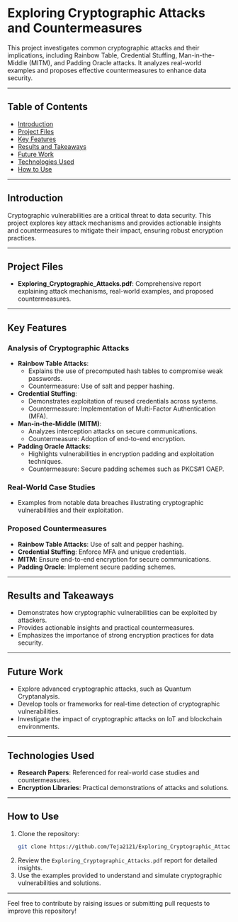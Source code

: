 # Exploring Cryptographic Attacks and Countermeasures

This project investigates common cryptographic attacks and their implications, including Rainbow Table, Credential Stuffing, Man-in-the-Middle (MITM), and Padding Oracle attacks. It analyzes real-world examples and proposes effective countermeasures to enhance data security.

---

## Table of Contents
- [Introduction](#introduction)
- [Project Files](#project-files)
- [Key Features](#key-features)
- [Results and Takeaways](#results-and-takeaways)
- [Future Work](#future-work)
- [Technologies Used](#technologies-used)
- [How to Use](#how-to-use)

---

## Introduction

Cryptographic vulnerabilities are a critical threat to data security. This project explores key attack mechanisms and provides actionable insights and countermeasures to mitigate their impact, ensuring robust encryption practices.

---

## Project Files

- **Exploring_Cryptographic_Attacks.pdf**: Comprehensive report explaining attack mechanisms, real-world examples, and proposed countermeasures.

---

## Key Features

### Analysis of Cryptographic Attacks
- **Rainbow Table Attacks**:
  - Explains the use of precomputed hash tables to compromise weak passwords.
  - Countermeasure: Use of salt and pepper hashing.
- **Credential Stuffing**:
  - Demonstrates exploitation of reused credentials across systems.
  - Countermeasure: Implementation of Multi-Factor Authentication (MFA).
- **Man-in-the-Middle (MITM)**:
  - Analyzes interception attacks on secure communications.
  - Countermeasure: Adoption of end-to-end encryption.
- **Padding Oracle Attacks**:
  - Highlights vulnerabilities in encryption padding and exploitation techniques.
  - Countermeasure: Secure padding schemes such as PKCS#1 OAEP.

### Real-World Case Studies
- Examples from notable data breaches illustrating cryptographic vulnerabilities and their exploitation.

### Proposed Countermeasures
- **Rainbow Table Attacks**: Use of salt and pepper hashing.
- **Credential Stuffing**: Enforce MFA and unique credentials.
- **MITM**: Ensure end-to-end encryption for secure communications.
- **Padding Oracle**: Implement secure padding schemes.

---

## Results and Takeaways

- Demonstrates how cryptographic vulnerabilities can be exploited by attackers.
- Provides actionable insights and practical countermeasures.
- Emphasizes the importance of strong encryption practices for data security.

---

## Future Work

- Explore advanced cryptographic attacks, such as Quantum Cryptanalysis.
- Develop tools or frameworks for real-time detection of cryptographic vulnerabilities.
- Investigate the impact of cryptographic attacks on IoT and blockchain environments.

---

## Technologies Used

- **Research Papers**: Referenced for real-world case studies and countermeasures.
- **Encryption Libraries**: Practical demonstrations of attacks and solutions.

---

## How to Use

1. Clone the repository:
   ```bash
   git clone https://github.com/Teja2121/Exploring_Cryptographic_Attacks
   ```
2. Review the `Exploring_Cryptographic_Attacks.pdf` report for detailed insights.
3. Use the examples provided to understand and simulate cryptographic vulnerabilities and solutions.

---

Feel free to contribute by raising issues or submitting pull requests to improve this repository!
